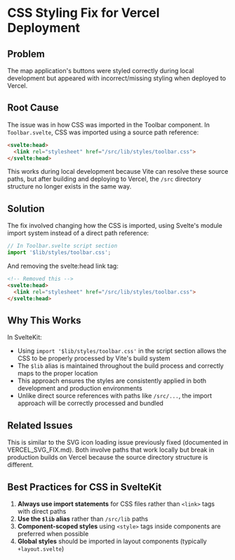 # CSS Styling Fix for Vercel Deployment

## Problem

The map application's buttons were styled correctly during local development but appeared with incorrect/missing styling when deployed to Vercel.

## Root Cause

The issue was in how CSS was imported in the Toolbar component. In `Toolbar.svelte`, CSS was imported using a source path reference:

```html
<svelte:head>
  <link rel="stylesheet" href="/src/lib/styles/toolbar.css">
</svelte:head>
```

This works during local development because Vite can resolve these source paths, but after building and deploying to Vercel, the `/src` directory structure no longer exists in the same way.

## Solution

The fix involved changing how the CSS is imported, using Svelte's module import system instead of a direct path reference:

```js
// In Toolbar.svelte script section
import '$lib/styles/toolbar.css';
```

And removing the svelte:head link tag:

```html
<!-- Removed this -->
<svelte:head>
  <link rel="stylesheet" href="/src/lib/styles/toolbar.css">
</svelte:head>
```

## Why This Works

In SvelteKit:

- Using `import '$lib/styles/toolbar.css'` in the script section allows the CSS to be properly processed by Vite's build system
- The `$lib` alias is maintained throughout the build process and correctly maps to the proper location
- This approach ensures the styles are consistently applied in both development and production environments
- Unlike direct source references with paths like `/src/...`, the import approach will be correctly processed and bundled

## Related Issues

This is similar to the SVG icon loading issue previously fixed (documented in VERCEL_SVG_FIX.md). Both involve paths that work locally but break in production builds on Vercel because the source directory structure is different.

## Best Practices for CSS in SvelteKit

1. **Always use import statements** for CSS files rather than `<link>` tags with direct paths
2. **Use the `$lib` alias** rather than `/src/lib` paths
3. **Component-scoped styles** using `<style>` tags inside components are preferred when possible
4. **Global styles** should be imported in layout components (typically `+layout.svelte`)
